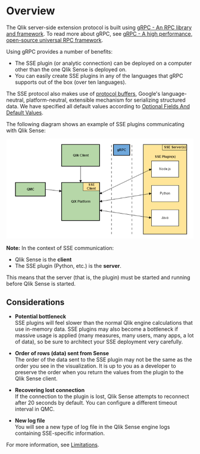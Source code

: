 # Overview

The Qlik server-side extension protocol is built using [gRPC - An RPC library and framework](http://github.com/grpc/grpc).  To read more about gRPC, see [gRPC - A high performance, open-source universal RPC framework](http://www.grpc.io/). 

Using gRPC provides a number of benefits:
- The SSE plugin (or analytic connection) can be deployed on a computer other than the one Qlik Sense is deployed on.
- You can easily create SSE plugins in any of the languages that gRPC supports out of the box (over ten languages).

The SSE protocol also makes use of [protocol buffers](https://developers.google.com/protocol-buffers/), Google's language-neutral, platform-neutral, extensible mechanism for serializing structured data. We have specified all default values according to [Optional Fields And Default Values](https://developers.google.com/protocol-buffers/docs/proto#optional).

The following diagram shows an example of SSE plugins communicating with Qlik Sense:

![](SSE_overview.png)

**Note:** In the context of SSE communication:  
- Qlik Sense is the **client**
- The SSE plugin (Python, etc.) is the **server**.  

This means that the server (that is, the plugin) must be started and running before Qlik Sense is started.

## Considerations
* **Potential bottleneck**  
SSE plugins will feel slower than the normal Qlik engine calculations that use in-memory data. SSE plugins may also become a bottleneck if massive usage is applied (many measures, many users, many apps, a lot of data), so be sure to architect your SSE deployment very carefully.

* **Order of rows (data) sent from Sense**  
The order of the data sent to the SSE plugin may not be the same as the order you see in the visualization. It is up to you as a developer to preserve the order when you return the values from the plugin to the Qlik Sense client.

* **Recovering lost connection**  
If the connection to the plugin is lost, Qlik Sense attempts to reconnect after 20 seconds by default. You can configure a different timeout interval in QMC.

* **New log file**  
You will see a new type of log file in the Qlik Sense engine logs containing SSE-specific information.

For more information, see [Limitations](limitations.md).